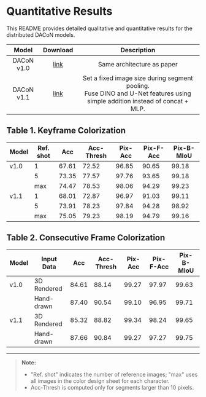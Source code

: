 # Quantitative Results

This README provides detailed qualitative and quantitative results for the distributed DACoN models.

|   Model    |   Download  |                                  Description                                                    |
| :--------: | :---------: | :---------------------------------------------------------------------------------------------: |
| DACoN v1.0 | [link](https://drive.google.com/file/d/1VvgLFwas_LcawrWh274BEpw2P_euOg3a/view?usp=sharing) |                                 Same architecture as paper                                      |
| DACoN v1.1 | [link](https://drive.google.com/file/d/1KJ77-aFDePmsJ6LDicJgM4pyGjagu6aI/view?usp=sharing) | Set a fixed image size during segment pooling.<br>Fuse DINO and U-Net features using simple addition instead of concat + MLP. |


## Table 1. Keyframe Colorization

| Model | Ref. shot | Acc   | Acc-Thresh | Pix-Acc | Pix-F-Acc | Pix-B-MIoU |
| ----- | --------- | ----- | ---------- | ------- | --------- | ---------- |
| v1.0  | 1         | 67.61 | 72.52      | 96.85   | 90.65     | 99.18      |
|       | 5         | 73.35 | 77.57      | 97.76   | 93.65     | 99.18      |
|       | max       | 74.47 | 78.53      | 98.06   | 94.29     | 99.23      |
| v1.1  | 1         | 68.01 | 72.87      | 96.97   | 91.03     | 99.11      |
|       | 5         | 73.91 | 78.23      | 97.84   | 94.28     | 98.92      |
|       | max       | 75.05 | 79.23      | 98.19   | 94.79     | 99.16      |

## Table 2. Consecutive Frame Colorization

| Model | Input Data  | Acc   | Acc-Thresh | Pix-Acc | Pix-F-Acc | Pix-B-MIoU |
| ----- | ----------- | ----- | ---------- | ------- | --------- | ---------- |
| v1.0  | 3D Rendered | 84.61 | 88.14      | 99.27   | 97.97     | 99.63      |
|       | Hand-drawn  | 87.40 | 90.54      | 99.10   | 96.95     | 99.71      |
| v1.1  | 3D Rendered | 85.32 | 88.82      | 99.34   | 98.24     | 99.65      |
|       | Hand-drawn  | 87.66 | 90.84      | 99.27   | 97.27     | 99.75      |

---
> **Note:**  
> - "Ref. shot" indicates the number of reference images; "max" uses all images in the color design sheet for each character.  
> - Acc-Thresh is computed only for segments larger than 10 pixels.
